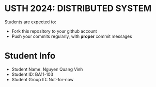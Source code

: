 USTH 2024: DISTRIBUTED SYSTEM
=====================================================

Students are expected to:
* Fork this repository to your github account
* Push your commits regularly, with **proper** commit messages


Student Info
=========================

* Student Name: Nguyen Quang Vinh
* Student ID: BA11-103
* Student Group ID: Not-for-now 
